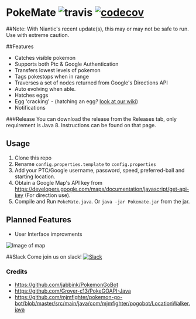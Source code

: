 # PokeMate ![travis](https://travis-ci.org/SwipeX/PokeMate.svg?branch=master) [![codecov](https://codecov.io/gh/SwipeX/PokeMate/branch/master/graph/badge.svg)](https://codecov.io/gh/SwipeX/PokeMate)

##Note: With Niantic's recent update(s), this may or may not be safe to run. Use with extreme caution.

##Features
+ Catches visible pokemon
+ Supports both Ptc & Google Authentication
+ Transfers lowest levels of pokemon
+ Tags pokestops when in range
+ Traverses a set of nodes returned from Google's Directions API
+ Auto evolving when able.
+ Hatches eggs
+ Egg 'cracking' - (hatching an egg? [look at our wiki](https://github.com/SwipeX/PokeMate/wiki/Eggs))
+ Notifications

###Release
You can download the release from the Releases tab, only requirement is Java 8. Instructions can be found on that page.

## Usage

1. Clone this repo
2. Rename `config.properties.template` to `config.properties`
3. Add your PTC/Google username, password, speed, preferred-ball and starting location.
4. Obtain a Google Map's API key from https://developers.google.com/maps/documentation/javascript/get-api-key (For direction use).
5. Compile and Run `PokeMate.java`. Or `java -jar Pokemate.jar` from the jar.

## Planned Features
* User Interface improvments

![Image of map](http://i.imgur.com/pCVLX6y.png)

##Slack
Come join us on slack! [![Slack](http://i.imgur.com/XeDYkVL.png)](https://frozen-sea-68189.herokuapp.com/)

### Credits

* https://github.com/jabbink/PokemonGoBot
* https://github.com/Grover-c13/PokeGOAPI-Java
* https://github.com/mjmfighter/pokemon-go-bot/blob/master/src/main/java/com/mjmfighter/pogobot/LocationWalker.java

